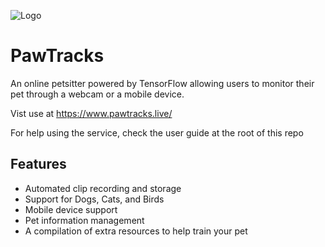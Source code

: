 ![Logo](public/pawTracksLogo192.png)

# PawTracks

An online petsitter powered by TensorFlow allowing users to monitor their pet through a webcam or a mobile device.

Vist use at https://www.pawtracks.live/

For help using the service, check the user guide at the root of this repo

## Features

- Automated clip recording and storage
- Support for Dogs, Cats, and Birds
- Mobile device support
- Pet information management
- A compilation of extra resources to help train your pet

